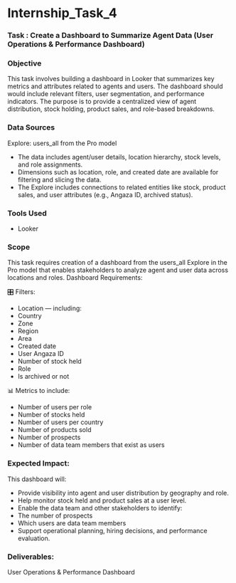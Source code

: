 # Internship_Task_4

### Task : Create a Dashboard to Summarize Agent Data (User Operations & Performance Dashboard)

### Objective 
This task involves building a dashboard in Looker that summarizes key metrics and attributes related to agents and users. The dashboard should would include relevant filters, user segmentation, and performance indicators. The purpose is to provide a centralized view of agent distribution, stock holding, product sales, and role-based breakdowns.

### Data Sources
Explore: users_all from the Pro model
- The data includes agent/user details, location hierarchy, stock levels, and role assignments.
- Dimensions such as location, role, and created date are available for filtering and slicing the data.
- The Explore includes connections to related entities like stock, product sales, and user attributes (e.g., Angaza ID, archived status).

### Tools Used
- Looker

### Scope
This task requires creation of a dashboard from the users_all Explore in the Pro model that enables stakeholders to analyze agent and user data across locations and roles.
Dashboard Requirements:

🎛️ Filters:
- Location — including:
 - Country
 - Zone
 - Region
 - Area
- Created date
- User Angaza ID
- Number of stock held
- Role
- Is archived or not

📊 Metrics to include:
- Number of users per role
- Number of stocks held
- Number of users per country
- Number of products sold
- Number of prospects
- Number of data team members that exist as users
  
### Expected Impact:
This dashboard will:
- Provide visibility into agent and user distribution by geography and role.
- Help monitor stock held and product sales at a user level.
- Enable the data team and other stakeholders to identify:
 - The number of prospects
 - Which users are data team members
- Support operational planning, hiring decisions, and performance evaluation.

### Deliverables:
User Operations & Performance Dashboard

